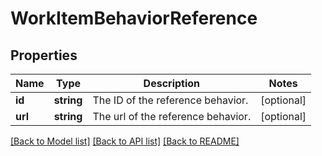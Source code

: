 # WorkItemBehaviorReference

## Properties
Name | Type | Description | Notes
------------ | ------------- | ------------- | -------------
**id** | **string** | The ID of the reference behavior. | [optional] 
**url** | **string** | The url of the reference behavior. | [optional] 

[[Back to Model list]](../README.md#documentation-for-models) [[Back to API list]](../README.md#documentation-for-api-endpoints) [[Back to README]](../README.md)


